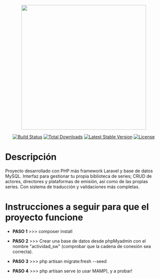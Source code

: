 <p align="center"><a href="https://laravel.com" target="_blank"><img src="https://raw.githubusercontent.com/laravel/art/master/logo-lockup/5%20SVG/2%20CMYK/1%20Full%20Color/laravel-logolockup-cmyk-red.svg" width="400"></a></p>

<p align="center">
<a href="https://travis-ci.org/laravel/framework"><img src="https://travis-ci.org/laravel/framework.svg" alt="Build Status"></a>
<a href="https://packagist.org/packages/laravel/framework"><img src="https://poser.pugx.org/laravel/framework/d/total.svg" alt="Total Downloads"></a>
<a href="https://packagist.org/packages/laravel/framework"><img src="https://poser.pugx.org/laravel/framework/v/stable.svg" alt="Latest Stable Version"></a>
<a href="https://packagist.org/packages/laravel/framework"><img src="https://poser.pugx.org/laravel/framework/license.svg" alt="License"></a>
</p>

# Descripción
Proyecto desarrollado con PHP más framework Laravel y base de datos MySQL. Interfaz para gestionar tu propia biblioteca de series; CRUD de actores, directores y plataformas de emisión, así como de las propias series. Con sistema de traducción y validaciones más completas.

# Instrucciones a seguir para que el proyecto funcione

- **PASO 1** >>> composer install

- **PASO 2** >>> Crear una base de datos desde phpMyadmin con el nombre "actividad_sw" (comprobar que la cadena de conexión sea correcta).

- **PASO 3** >>> php artisan migrate:fresh --seed

- **PASO 4** >>> php artisan serve (o usar MAMP), y a probar!
